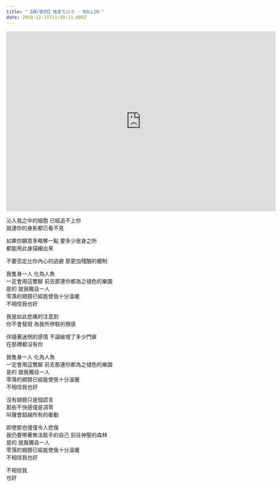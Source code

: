 ```yaml
---
title: "【譯/歌詞】鬼束ちひろ - ROLLIN'"
date: 2018-12-15T11:58:11.000Z
---
```


<iframe width="720" height="480" src="https://www.youtube.com/embed/6IbdHzsdzmI" frameborder="0" allow="accelerometer; autoplay; clipboard-write; encrypted-media; gyroscope; picture-in-picture" allowfullscreen></iframe>

沁入我之中的細胞 已經追不上你
<br>就連你的身影都已看不見

如果你願意多略奪一點 要多少居身之所
<br>都能用此身描繪出來

不要否定比你內心的逃避 那更加殘酷的體制

我隻身一人 化為人魚
<br>一定會用這雙腳 前去那連你都為之褪色的樂園
<br>是的 就我獨自一人
<br>零落的翅膀已經能使我十分溫暖
<br>不相信我也好

我是如此悲痛的注意到
<br>你不會發現 為我所停駐的預感

伴隨著迷惘的感情 不論破壞了多少門扉
<br>在那裡都沒有你

我隻身一人 化為人魚
<br>一定會用這雙腳 前去那連你都為之褪色的樂園
<br>是的 就我獨自一人
<br>零落的翅膀已經能使我十分溫暖
<br>不相信我也好

沒有翅膀只是個謊言
<br>那些不快感僅是凋零
<br>叫聲會超越所有的衝動

即使那也僅僅令人悲傷
<br>我仍要帶著無法鬆手的自己 前往神聖的森林
<br>是的 就我獨自一人
<br>零落的翅膀已經能使我十分溫暖
<br>不相信我也好

不相信我
<br>也好
